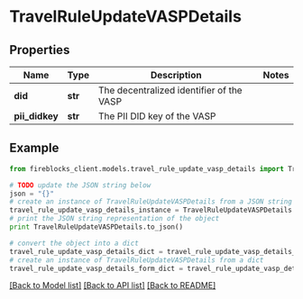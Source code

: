 # TravelRuleUpdateVASPDetails


## Properties
Name | Type | Description | Notes
------------ | ------------- | ------------- | -------------
**did** | **str** | The decentralized identifier of the VASP | 
**pii_didkey** | **str** | The PII DID key of the VASP | 

## Example

```python
from fireblocks_client.models.travel_rule_update_vasp_details import TravelRuleUpdateVASPDetails

# TODO update the JSON string below
json = "{}"
# create an instance of TravelRuleUpdateVASPDetails from a JSON string
travel_rule_update_vasp_details_instance = TravelRuleUpdateVASPDetails.from_json(json)
# print the JSON string representation of the object
print TravelRuleUpdateVASPDetails.to_json()

# convert the object into a dict
travel_rule_update_vasp_details_dict = travel_rule_update_vasp_details_instance.to_dict()
# create an instance of TravelRuleUpdateVASPDetails from a dict
travel_rule_update_vasp_details_form_dict = travel_rule_update_vasp_details.from_dict(travel_rule_update_vasp_details_dict)
```
[[Back to Model list]](../README.md#documentation-for-models) [[Back to API list]](../README.md#documentation-for-api-endpoints) [[Back to README]](../README.md)



